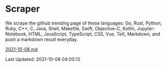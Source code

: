 # Scraper

We scrape the github trending page of these languages: Go, Rust, Python, Ruby, C++, C, Java, Shell, Makefile, Swift, Objective-C, Kotlin, Jupyter-Notebook, HTML, JavaScript, TypeScript, CSS, Vue, TeX, Markdown, and push a markdown result everyday.

[2021-10-08.md](https://github.com/yangwenmai/github-trending-backup/blob/master/2021-10-08.md)

Last Updated: 2021-10-08 04:00:12